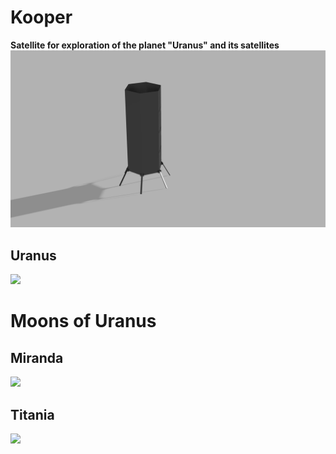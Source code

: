 # Kooper

__Satellite for exploration of the planet "Uranus" and its satellites__
![](assets/kooper.png)


<a>
	<h2>Uranus</h2>
	<img src="https://upload.wikimedia.org/wikipedia/commons/thumb/b/bb/Uranus.jpg/274px-Uranus.jpg"></img>
</a>
<a>
	<h1>Moons of Uranus</h1>
	<h2>Miranda</h2>
    	<img src="https://upload.wikimedia.org/wikipedia/commons/thumb/e/e1/PIA18185_Miranda%27s_Icy_Face.jpg/274px-PIA18185_Miranda%27s_Icy_Face.jpg"></img>
    	<h2>Titania</h2>
    	<img src="https://spacegid.com/wp-content/uploads/2012/12/Sputnik-Urana-Titaniya.jpg"></img>
</a>
